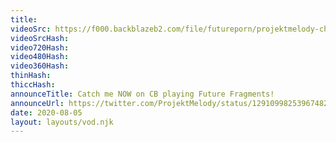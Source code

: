 ```yaml
---
title: 
videoSrc: https://f000.backblazeb2.com/file/futureporn/projektmelody-chaturbate-2020-08-05.mp4
videoSrcHash: 
video720Hash: 
video480Hash: 
video360Hash: 
thinHash: 
thiccHash: 
announceTitle: Catch me NOW on CB playing Future Fragments!
announceUrl: https://twitter.com/ProjektMelody/status/1291099825396748292
date: 2020-08-05
layout: layouts/vod.njk
---
```

